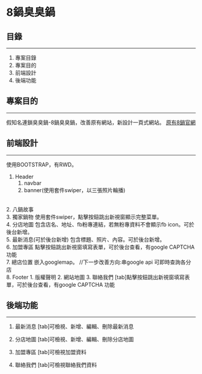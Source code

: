 # 8鍋臭臭鍋



## 目錄
---
1. 專案目錄
2. 專案目的
3. 前端設計
4. 後端功能



## 專案目的
---
假知名連鎖臭臭鍋-8鍋臭臭鍋，改善原有網站，新設計一頁式網站。
[原有8鍋官網](http://www.8pot.com.tw/)



## 前端設計
---
使用BOOTSTRAP，有RWD。

1. Header
    1. navbar
    2. banner(使用套件swiper，以三張照片輪播)
<br />
2. 八鍋故事
<br />
3. 獨家鍋物
使用套件swiper，點擊按鈕跳出新視窗顯示完整菜單。
<br />
4. 分店地圖
包含店名、地址、fb粉專連結，若無粉專資料不會顯示fb icon。可於後台新增。
<br />
5. 最新消息(可於後台新增)
包含標題、照片、內容。可於後台新增。
<br />
6. 加盟專區
點擊按鈕跳出新視窗填寫表單，可於後台查看，有google CAPTCHA 功能
<br />
7. 總店位置
嵌入googlemap。 //下一步改善方向:串google api 可即時查詢各分店
<br />
8. Footer
    1. 版權聲明
    2. 網站地圖
    3. 聯絡我們
[tab]點擊按鈕跳出新視窗填寫表單，可於後台查看，有google CAPTCHA 功能

## 後端功能
---
1. 最新消息
[tab]可檢視、新增、編輯、刪除最新消息

2. 分店地圖
[tab]可檢視、新增、編輯、刪除分店地圖

3. 加盟專區
[tab]可檢視加盟資料

4. 聯絡我們
[tab]可檢視聯絡我們資料

